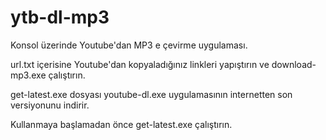 # ytb-dl-mp3
Konsol üzerinde Youtube'dan MP3 e çevirme uygulaması.

url.txt içerisine Youtube'dan kopyaladığınız linkleri yapıştırın ve download-mp3.exe çalıştırın.

get-latest.exe dosyası youtube-dl.exe uygulamasının internetten son versiyonunu indirir.

Kullanmaya başlamadan önce get-latest.exe çalıştırın.
